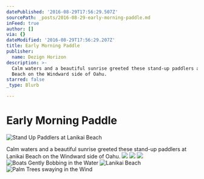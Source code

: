 ```yaml
---
datePublished: '2016-08-29T17:56:29.507Z'
sourcePath: _posts/2016-08-29-early-morning-paddle.md
inFeed: true
author: []
via: {}
dateModified: '2016-08-29T17:56:29.207Z'
title: Early Morning Paddle
publisher:
  name: Dezign Horizon
description: >-
  Calm waters and a beautiful sunrise greeted these stand-up paddlers at Lanikai
  Beach on the Windward side of Oahu.
starred: false
_type: Blurb

---
```

# Early Morning Paddle
![Stand Up Paddlers at Lanikai Beach](https://the-grid-user-content.s3-us-west-2.amazonaws.com/bce1540a-5ad4-4cc2-b191-f49ebd4225ac.jpg)

Calm waters and a beautiful sunrise greeted these stand-up paddlers at Lanikai Beach on the Windward side of Oahu.
![](https://the-grid-user-content.s3-us-west-2.amazonaws.com/1972df8f-62b2-4139-8255-a9d0302e8b0d.jpg)
![](https://the-grid-user-content.s3-us-west-2.amazonaws.com/8219ed15-3cff-4eb0-9154-cac1bd4bbe74.jpg)
![](https://the-grid-user-content.s3-us-west-2.amazonaws.com/d59a5c48-e098-4203-a4fe-ce676944365a.jpg)
![Boats Gently Bobbing in the Water](https://the-grid-user-content.s3-us-west-2.amazonaws.com/ef96f3aa-7902-4edc-b9fe-17ec1f2730d6.jpg)
![Lanikai Beach](https://the-grid-user-content.s3-us-west-2.amazonaws.com/d57ea42a-17c1-4833-ba3f-cd32b8f822af.jpg)
![Palm Trees swaying in the Wind](https://the-grid-user-content.s3-us-west-2.amazonaws.com/e1bdbc46-3d4b-4360-ae29-161446282bd5.jpg)